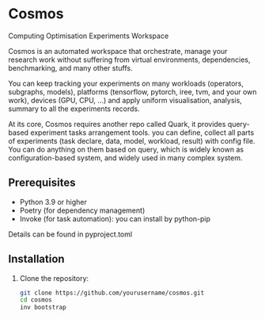 # Cosmos
Computing Optimisation Experiments Workspace

Cosmos is an automated workspace that orchestrate, manage your research work without suffering from virtual environments, dependencies, benchmarking, and many other stuffs.

You can keep tracking your experiments on many workloads (operators, subgraphs, models), platforms (tensorflow, pytorch, iree, tvm, and your own work), devices (GPU, CPU, ...) and
apply uniform visualisation, analysis, summary to all the experiments records.

At its core, Cosmos requires another repo called Quark, it provides query-based experiment tasks arrangement tools. you can define, collect all parts of experiments (task declare, data, model, workload, result) with config file. You can do anything on them based on query, which is widely known as configuration-based system, and widely used in many complex system.

## Prerequisites

- Python 3.9 or higher
- Poetry (for dependency management)
- Invoke (for task automation): you can install by python-pip

Details can be found in pyproject.toml

## Installation

1. Clone the repository:
   ```bash
   git clone https://github.com/yourusername/cosmos.git
   cd cosmos
   inv bootstrap
   ```
